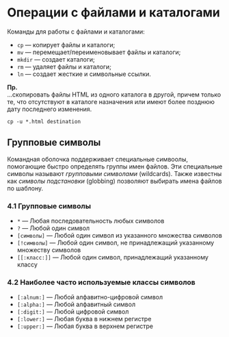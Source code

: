 # Операции с файлами и каталогами

Команды для работы с файлами и каталогами:

- `cp` — копирует файлы и каталоги;
- `mv` — перемещает/переименовывает файлы и каталоги;
- `mkdir` — создает каталоги;
- `rm` — удаляет файлы и каталоги;
- `ln` — создает жесткие и символьные ссылки.

**Пр.**  
…скопировать файлы HTML из одного каталога в другой, причем только те, что отсутствуют в каталоге назначения или имеют  более позднюю дату последнего изменения.

```
cp -u *.html destination
```


## Групповые символы

Командная оболочка поддерживает специальные симвоолы, помогающие быстро определять группы имен файлов. Эти специальные символы называют _групповыми символами_ (wildcards). Также известны как _символы подстановки_ (globbing) позволяют выбирать имена файлов по шаблону.


### 4.1 Групповые символы

- `*` — Любая последовательность любых символов
- `?` — Любой один символ
- `[символы]` — Любой один символ из указанного множества символов
- `[!символы]` — Любой один символ, не принадлежащий указанному множеству символов
- `[[:класс:]]` — Любой один символ, принадлежащий указанному классу


### 4.2 Наиболее часто используемые классы символов

- `[:alnum:]` — Любой алфавитно-цифровой символ
- `[:alpha:]` — Любой алфавитный символ
- `[:digit:]` — Любой цифровой символ
- `[:lower:]` — Любая буква в нижнем регистре
- `[:upper:]` — Любая буква в верхнем регистре
